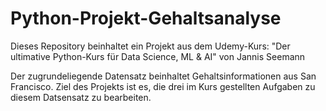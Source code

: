 # Python-Projekt-Gehaltsanalyse
Dieses Repository beinhaltet ein Projekt aus dem Udemy-Kurs: "Der ultimative Python-Kurs für Data Science, ML &amp; AI" von Jannis Seemann

Der zugrundeliegende Datensatz beinhaltet Gehaltsinformationen aus San Francisco. 
Ziel des Projekts ist es, die drei im Kurs gestellten Aufgaben zu diesem Datsensatz zu bearbeiten. 
